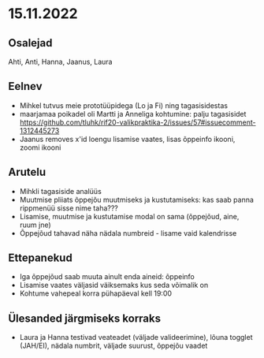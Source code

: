 # 15.11.2022
 
## Osalejad 
Ahti, Anti, Hanna, Jaanus, Laura

## Eelnev
* Mihkel tutvus meie prototüüpidega (Lo ja Fi) ning tagasisidestas
* maarjamaa poikadel oli Martti ja Anneliga kohtumine: palju tagasisidet https://github.com/tluhk/rif20-valikpraktika-2/issues/57#issuecomment-1312445273
* Jaanus removes x'id loengu lisamise vaates, lisas õppeinfo ikooni, zoomi ikooni

## Arutelu
* Mihkli tagasiside analüüs
* Muutmise pliiats õppejõu muutmiseks ja kustutamiseks: kas saab panna rippmenüü sisse nime taha???
* Lisamise, muutmise ja kustutamise modal on sama (õppejõud, aine, ruum jne)
* Õppejõud tahavad näha nädala numbreid - lisame vaid kalendrisse

## Ettepanekud
* Iga õppejõud saab muuta ainult enda aineid: õppeinfo
* Lisamise vaates väljasid väiksemaks kus seda võimalik on
* Kohtume vahepeal korra pühapäeval kell 19:00

## Ülesanded järgmiseks korraks
* Laura ja Hanna testivad veateadet (väljade valideerimine), lõuna togglet (JAH/EI), nädala numbrit, väljade suurust, õppejõu vaadet
